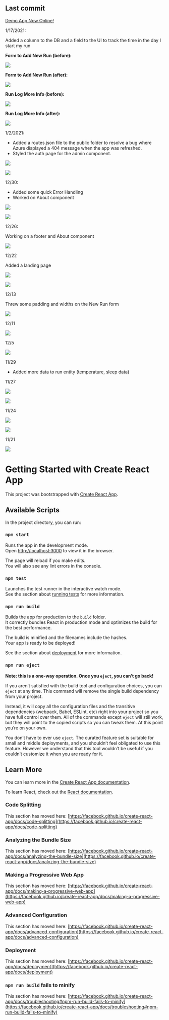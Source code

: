 ## Last commit

[Demo App Now Online!](https://kind-forest-04b815c1e.azurestaticapps.net/)


1/17/2021: 

<p>Added a column to the DB and a field to the UI to track the time in the day I start my run</p>

<p><b>Form to Add New Run (before):</b></p>
<p><img src="https://raw.githubusercontent.com/sbogucki12/runlog2021ui/main/newRunBefore.jpg" /></p>

<p><b>Form to Add New Run (after):</b></p>
<p><img src="https://raw.githubusercontent.com/sbogucki12/runlog2021ui/main/newRunAfter.jpg" /></p>

<p><b>Run Log More Info (before):</b></p>
<p><img src="https://raw.githubusercontent.com/sbogucki12/runlog2021ui/main/runClassBefore.jpg" /></p>

<p><b>Run Log More Info (after):</b></p>
<p><img src="https://raw.githubusercontent.com/sbogucki12/runlog2021ui/main/runClassAfter.jpg" /></p>


1/2/2021: 

<ul>
<li>Added a routes.json file to the public folder to resolve a bug where Azure displayed a 404 message when the app was refreshed.</li>
<li>
Styled the auth page for the admin component. 
</li>
</ul>

<p><img src="https://raw.githubusercontent.com/sbogucki12/runlog2021ui/main/routesJson.jpg" /></p>
<p><img src="https://raw.githubusercontent.com/sbogucki12/runlog2021ui/main/authStylingGif.gif" /></p>

12/30: 

<ul>
<li>Added some quick Error Handling</li>
<li>Worked on About component </li>
</ul>

<p><img src="https://raw.githubusercontent.com/sbogucki12/runlog2021ui/main/errorGif.gif" /></p>
<p><img src="https://raw.githubusercontent.com/sbogucki12/runlog2021ui/main/aboutPage.jpg" /></p>

12/26: 

<p>Working on a footer and About component</p>

<p><img src="https://raw.githubusercontent.com/sbogucki12/runlog2021ui/main/footerGif.gif" /></p>



12/22

<p>Added a landing page</p>

<p><img src="https://raw.githubusercontent.com/sbogucki12/runlog2021ui/main/runlogMoreInfo2Gif.gif" /></p>

<p><img src="https://raw.githubusercontent.com/sbogucki12/runlog2021ui/main/runlogCoverGif.gif" /></p>

12/13

<p> Threw some padding and widths on the New Run form </p>

<p><img src="https://raw.githubusercontent.com/sbogucki12/runlog2021ui/main/styling1.gif" /></p>

12/11

<p><img src="https://raw.githubusercontent.com/sbogucki12/runlog2021ui/main/azuregithub.jpg" /></p>


12/5

<p><img src="https://raw.githubusercontent.com/sbogucki12/runlog2021ui/main/moreInfo1gif.gif" /></p>


11/29 

<ul>
    <li>
        Added more data to run entity (temperature, sleep data)
    </li>
</ul>



11/27

<p><img src="https://raw.githubusercontent.com/sbogucki12/runlog2021ui/main/reportsGif1.gif"/></p>

<p><img src="https://raw.githubusercontent.com/sbogucki12/runlog2021ui/main/deleteRungif.gif" /></p>

11/24

<p><img src="https://raw.githubusercontent.com/sbogucki12/runlog2021ui/main/getRunsHook.jpg" /></p>
<p><img src="https://raw.githubusercontent.com/sbogucki12/runlog2021ui/main/runLogHome.jpg" /></p>


11/21

![](http://g.recordit.co/Bz0JF3Qs4R.gif)






# Getting Started with Create React App

This project was bootstrapped with [Create React App](https://github.com/facebook/create-react-app).

## Available Scripts

In the project directory, you can run:

### `npm start`

Runs the app in the development mode.\
Open [http://localhost:3000](http://localhost:3000) to view it in the browser.

The page will reload if you make edits.\
You will also see any lint errors in the console.

### `npm test`

Launches the test runner in the interactive watch mode.\
See the section about [running tests](https://facebook.github.io/create-react-app/docs/running-tests) for more information.

### `npm run build`

Builds the app for production to the `build` folder.\
It correctly bundles React in production mode and optimizes the build for the best performance.

The build is minified and the filenames include the hashes.\
Your app is ready to be deployed!

See the section about [deployment](https://facebook.github.io/create-react-app/docs/deployment) for more information.

### `npm run eject`

**Note: this is a one-way operation. Once you `eject`, you can’t go back!**

If you aren’t satisfied with the build tool and configuration choices, you can `eject` at any time. This command will remove the single build dependency from your project.

Instead, it will copy all the configuration files and the transitive dependencies (webpack, Babel, ESLint, etc) right into your project so you have full control over them. All of the commands except `eject` will still work, but they will point to the copied scripts so you can tweak them. At this point you’re on your own.

You don’t have to ever use `eject`. The curated feature set is suitable for small and middle deployments, and you shouldn’t feel obligated to use this feature. However we understand that this tool wouldn’t be useful if you couldn’t customize it when you are ready for it.

## Learn More

You can learn more in the [Create React App documentation](https://facebook.github.io/create-react-app/docs/getting-started).

To learn React, check out the [React documentation](https://reactjs.org/).

### Code Splitting

This section has moved here: [https://facebook.github.io/create-react-app/docs/code-splitting](https://facebook.github.io/create-react-app/docs/code-splitting)

### Analyzing the Bundle Size

This section has moved here: [https://facebook.github.io/create-react-app/docs/analyzing-the-bundle-size](https://facebook.github.io/create-react-app/docs/analyzing-the-bundle-size)

### Making a Progressive Web App

This section has moved here: [https://facebook.github.io/create-react-app/docs/making-a-progressive-web-app](https://facebook.github.io/create-react-app/docs/making-a-progressive-web-app)

### Advanced Configuration

This section has moved here: [https://facebook.github.io/create-react-app/docs/advanced-configuration](https://facebook.github.io/create-react-app/docs/advanced-configuration)

### Deployment

This section has moved here: [https://facebook.github.io/create-react-app/docs/deployment](https://facebook.github.io/create-react-app/docs/deployment)

### `npm run build` fails to minify

This section has moved here: [https://facebook.github.io/create-react-app/docs/troubleshooting#npm-run-build-fails-to-minify](https://facebook.github.io/create-react-app/docs/troubleshooting#npm-run-build-fails-to-minify)
